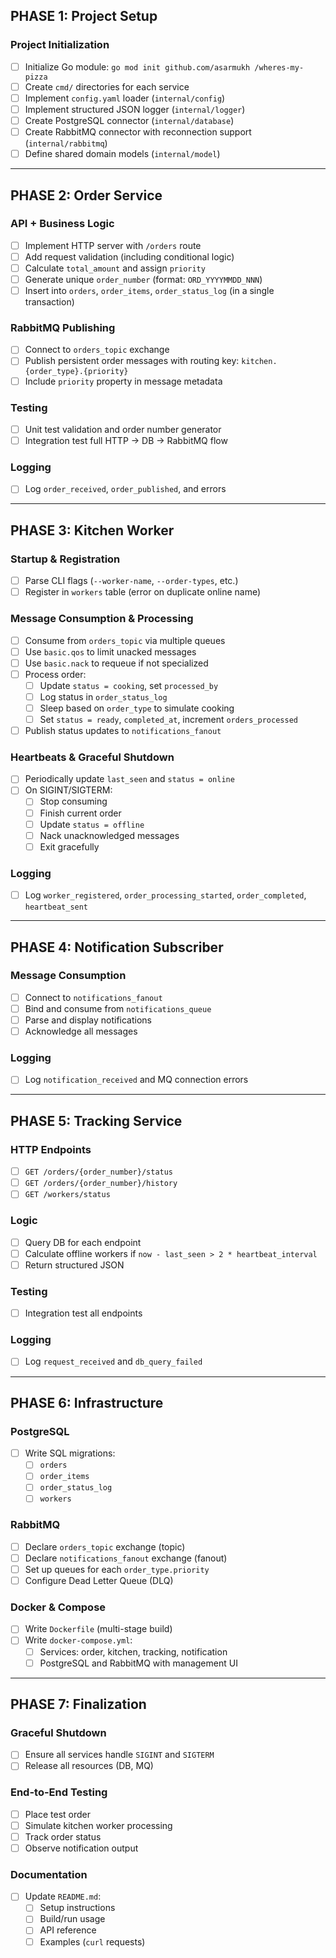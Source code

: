 ## PHASE 1: Project Setup

### Project Initialization
- [ ] Initialize Go module: `go mod init github.com/asarmukh /wheres-my-pizza`
- [ ] Create `cmd/` directories for each service
- [ ] Implement `config.yaml` loader (`internal/config`)
- [ ] Implement structured JSON logger (`internal/logger`)
- [ ] Create PostgreSQL connector (`internal/database`)
- [ ] Create RabbitMQ connector with reconnection support (`internal/rabbitmq`)
- [ ] Define shared domain models (`internal/model`)

---

## PHASE 2: Order Service

### API + Business Logic
- [ ] Implement HTTP server with `/orders` route
- [ ] Add request validation (including conditional logic)
- [ ] Calculate `total_amount` and assign `priority`
- [ ] Generate unique `order_number` (format: `ORD_YYYYMMDD_NNN`)
- [ ] Insert into `orders`, `order_items`, `order_status_log` (in a single transaction)

### RabbitMQ Publishing
- [ ] Connect to `orders_topic` exchange
- [ ] Publish persistent order messages with routing key: `kitchen.{order_type}.{priority}`
- [ ] Include `priority` property in message metadata

### Testing
- [ ] Unit test validation and order number generator
- [ ] Integration test full HTTP → DB → RabbitMQ flow

### Logging
- [ ] Log `order_received`, `order_published`, and errors

---

## PHASE 3: Kitchen Worker

### Startup & Registration
- [ ] Parse CLI flags (`--worker-name`, `--order-types`, etc.)
- [ ] Register in `workers` table (error on duplicate online name)

### Message Consumption & Processing
- [ ] Consume from `orders_topic` via multiple queues
- [ ] Use `basic.qos` to limit unacked messages
- [ ] Use `basic.nack` to requeue if not specialized
- [ ] Process order:
  - [ ] Update `status = cooking`, set `processed_by`
  - [ ] Log status in `order_status_log`
  - [ ] Sleep based on `order_type` to simulate cooking
  - [ ] Set `status = ready`, `completed_at`, increment `orders_processed`
- [ ] Publish status updates to `notifications_fanout`

### Heartbeats & Graceful Shutdown
- [ ] Periodically update `last_seen` and `status = online`
- [ ] On SIGINT/SIGTERM:
  - [ ] Stop consuming
  - [ ] Finish current order
  - [ ] Update `status = offline`
  - [ ] Nack unacknowledged messages
  - [ ] Exit gracefully

### Logging
- [ ] Log `worker_registered`, `order_processing_started`, `order_completed`, `heartbeat_sent`

---

## PHASE 4: Notification Subscriber

### Message Consumption
- [ ] Connect to `notifications_fanout`
- [ ] Bind and consume from `notifications_queue`
- [ ] Parse and display notifications
- [ ] Acknowledge all messages

### Logging
- [ ] Log `notification_received` and MQ connection errors

---

## PHASE 5: Tracking Service

### HTTP Endpoints
- [ ] `GET /orders/{order_number}/status`
- [ ] `GET /orders/{order_number}/history`
- [ ] `GET /workers/status`

### Logic
- [ ] Query DB for each endpoint
- [ ] Calculate offline workers if `now - last_seen > 2 * heartbeat_interval`
- [ ] Return structured JSON

### Testing
- [ ] Integration test all endpoints

### Logging
- [ ] Log `request_received` and `db_query_failed`

---

## PHASE 6: Infrastructure

### PostgreSQL
- [ ] Write SQL migrations:
  - [ ] `orders`
  - [ ] `order_items`
  - [ ] `order_status_log`
  - [ ] `workers`

### RabbitMQ
- [ ] Declare `orders_topic` exchange (topic)
- [ ] Declare `notifications_fanout` exchange (fanout)
- [ ] Set up queues for each `order_type.priority`
- [ ] Configure Dead Letter Queue (DLQ)

### Docker & Compose
- [ ] Write `Dockerfile` (multi-stage build)
- [ ] Write `docker-compose.yml`:
  - [ ] Services: order, kitchen, tracking, notification
  - [ ] PostgreSQL and RabbitMQ with management UI

---

## PHASE 7: Finalization

### Graceful Shutdown
- [ ] Ensure all services handle `SIGINT` and `SIGTERM`
- [ ] Release all resources (DB, MQ)

### End-to-End Testing
- [ ] Place test order
- [ ] Simulate kitchen worker processing
- [ ] Track order status
- [ ] Observe notification output

### Documentation
- [ ] Update `README.md`:
  - [ ] Setup instructions
  - [ ] Build/run usage
  - [ ] API reference
  - [ ] Examples (`curl` requests)